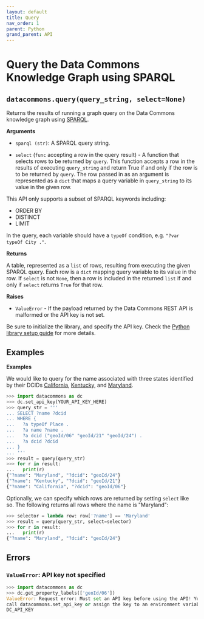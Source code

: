 ```yaml
---
layout: default
title: Query
nav_order: 1
parent: Python
grand_parent: API
---
```


# Query the Data Commons Knowledge Graph using SPARQL

## `datacommons.query(query_string, select=None)`

Returns the results of running a graph query on the Data Commons knowledge graph
using [SPARQL](https://www.w3.org/TR/rdf-sparql-query/).

**Arguments**

*   `sparql (str)`: A SPARQL query string.

*   `select` (`func` accepting a row in the query result) - A function that
    selects rows to be returned by `query`. This function accepts a row in the
    results of executing `query_string` and return True if and only if the row
    is to be returned by `query`. The row passed in as an argument is
    represented as a `dict` that maps a query variable in `query_string` to its
    value in the given row.

This API only supports a subset of SPARQL keywords including:

<!--- TODO: add link to sparql doc --->

-   ORDER BY
-   DISTINCT
-   LIMIT

In the query, each variable should have a `typeOf` condition, e.g. `"?var typeOf
City ."`.

**Returns**

A table, represented as a `list` of rows, resulting from executing the given
SPARQL query. Each row is a `dict` mapping query variable to its value in the
row. If `select` is not `None`, then a row is included in the returned `list`
if and only if `select` returns `True` for that row.

**Raises**

*   `ValueError` - If the payload returned by the Data Commons REST API is malformed or the API key is not set.

Be sure to initialize the library, and specify the API key. Check the [Python library setup guide](/api/python/) for more details.

## Examples

**Examples**

We would like to query for the name associated with three states identified by
their DCIDs [California](https://browser.datacommons.org/kg?dcid=geoId/06>),
[Kentucky](https://browser.datacommons.org/kg?dcid=geoId/21>), and
[Maryland](https://browser.datacommons.org/kg?dcid=geoId/24>).

```python
>>> import datacommons as dc
>>> dc.set_api_key(YOUR_API_KEY_HERE)
>>> query_str = '''
... SELECT ?name ?dcid
... WHERE {
...   ?a typeOf Place .
...   ?a name ?name .
...   ?a dcid ("geoId/06" "geoId/21" "geoId/24") .
...   ?a dcid ?dcid
... }
... '''
>>> result = query(query_str)
>>> for r in result:
...   print(r)
{"?name": "Maryland", "?dcid": "geoId/24"}
{"?name": "Kentucky", "?dcid": "geoId/21"}
{"?name": "California", "?dcid": "geoId/06"}
```

Optionally, we can specify which rows are returned by setting `select`
like so. The following returns all rows where the name is "Maryland":

```python
>>> selector = lambda row: row['?name'] == 'Maryland'
>>> result = query(query_str, select=selector)
>>> for r in result:
...   print(r)
{"?name": "Maryland", "?dcid": "geoId/24"}
```

## Errors

### `ValueError`: API key not specified

```python
>>> import datacommons as dc
>>> dc.get_property_labels(['geoId/06'])
ValueError: Request error: Must set an API key before using the API! You can
call datacommons.set_api_key or assign the key to an environment variable named
DC_API_KEY
```

